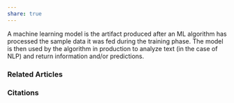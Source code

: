 ```yaml
---
share: true
---
```


A machine learning model is the artifact produced after an ML algorithm has processed the sample data it was fed during the training phase. The model is then used by the algorithm in production to analyze text (in the case of NLP) and return information and/or predictions.

### Related Articles

### Citations
